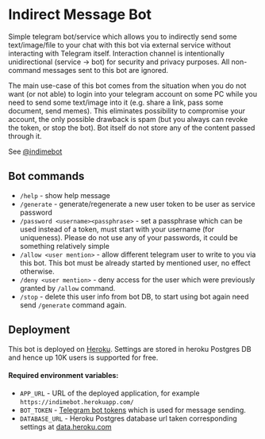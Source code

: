 # Indirect Message Bot

Simple telegram bot/service which allows you to indirectly send some text/image/file to your chat with this bot via 
external service without interacting with Telegram itself. Interaction channel is intentionally unidirectional 
(service -> bot) for security and privacy purposes. All non-command messages sent to this bot are ignored. 

The main use-case of this bot comes from the situation when you do not want (or not able) to login into your telegram 
account on some PC while you need to send some text/image into it (e.g. share a link, pass some document, send memes).
This eliminates possibility to compromise your account, the only possible drawback is spam (but you always can revoke 
the token, or stop the bot). Bot itself do not store any of the content passed through it.

See [@indimebot](https://t.me/indimebot)

## Bot commands

* `/help` - show help message
* `/generate` - generate/regenerate a new user token to be user as service password
* `/password <username><passphrase>` - set a passphrase which can be used instead of a token, must start with your username (for uniqueness). Please do not use any of your passwords, it could be something relatively simple
* `/allow <user mention>` - allow different telegram user to write to you via this bot. This bot must be already started by mentioned user, no effect otherwise.
* `/deny <user mention>` - deny access for the user which were previously granted by `/allow` command.
* `/stop` - delete this user info from bot DB, to start using bot again need send `/generate` command again.

## Deployment

This bot is deployed on [Heroku](https://www.heroku.com/what). Settings are stored in heroku Postgres DB and hence up 10K users is supported for free.

#### Required environment variables:

* `APP_URL` - URL of the deployed application, for example `https://indimebot.herokuapp.com/`
* `BOT_TOKEN` - [Telegram bot tokens](https://core.telegram.org/bots/api#authorizing-your-bot) which is used for message sending.
* `DATABASE_URL` - Heroku Postgres database url taken corresponding settings at [data.heroku.com](https://data.heroku.com/)